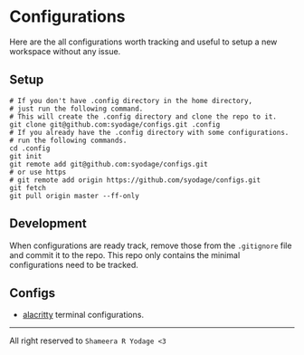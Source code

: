 # Configurations #

Here are the all configurations worth tracking and useful to setup a new workspace without any issue.

## Setup ##

```shell
# If you don't have .config directory in the home directory,
# just run the following command.
# This will create the .config directory and clone the repo to it.
git clone git@github.com:syodage/configs.git .config
# If you already have the .config directory with some configurations.
# run the following commands.
cd .config
git init
git remote add git@github.com:syodage/configs.git
# or use https
# git remote add origin https://github.com/syodage/configs.git
git fetch
git pull origin master --ff-only
```

## Development ##

When configurations are ready track, remove those from the `.gitignore` file and commit it to the repo. This repo only contains the minimal configurations need to be tracked.

## Configs ##

- [alacritty](https://github.com/alacritty/alacritty) terminal configurations.

---
All right reserved to `Shameera R Yodage <3`